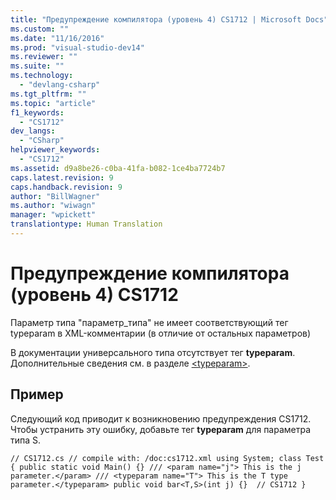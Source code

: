 ```yaml
---
title: "Предупреждение компилятора (уровень 4) CS1712 | Microsoft Docs"
ms.custom: ""
ms.date: "11/16/2016"
ms.prod: "visual-studio-dev14"
ms.reviewer: ""
ms.suite: ""
ms.technology: 
  - "devlang-csharp"
ms.tgt_pltfrm: ""
ms.topic: "article"
f1_keywords: 
  - "CS1712"
dev_langs: 
  - "CSharp"
helpviewer_keywords: 
  - "CS1712"
ms.assetid: d9a8be26-c0ba-41fa-b082-1ce4ba7724b7
caps.latest.revision: 9
caps.handback.revision: 9
author: "BillWagner"
ms.author: "wiwagn"
manager: "wpickett"
translationtype: Human Translation
---
```

# Предупреждение компилятора (уровень 4) CS1712
Параметр типа "параметр\_типа" не имеет соответствующий тег typeparam в XML\-комментарии \(в отличие от остальных параметров\)  
  
 В документации универсального типа отсутствует тег **typeparam**. Дополнительные сведения см. в разделе [\<typeparam\>](../../csharp/programming-guide/xmldoc/typeparam.md).  
  
## Пример  
 Следующий код приводит к возникновению предупреждения CS1712. Чтобы устранить эту ошибку, добавьте тег **typeparam** для параметра типа S.  
  
```  
// CS1712.cs // compile with: /doc:cs1712.xml using System; class Test { public static void Main() {} /// <param name="j"> This is the j parameter.</param> /// <typeparam name="T"> This is the T type parameter.</typeparam> public void bar<T,S>(int j) {}  // CS1712 }  
```